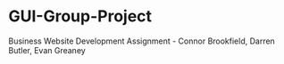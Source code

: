 # GUI-Group-Project
Business Website Development Assignment - Connor Brookfield, Darren Butler, Evan Greaney
